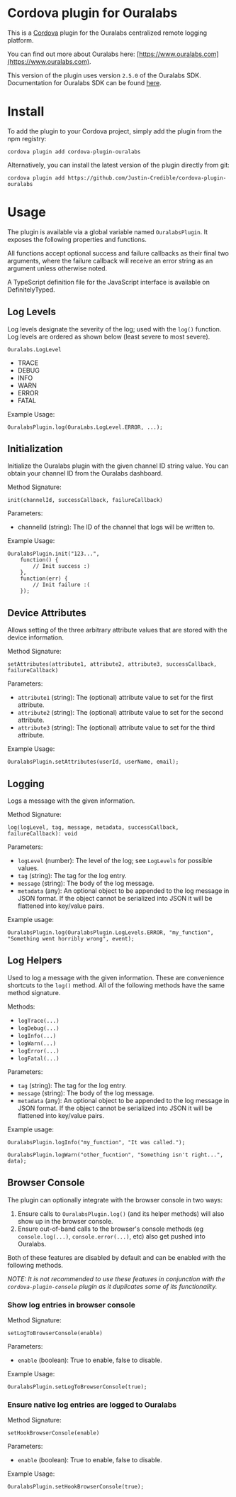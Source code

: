 # Cordova plugin for Ouralabs

This is a [Cordova](http://cordova.apache.org/) plugin for the Ouralabs centralized remote logging platform.

You can find out more about Ouralabs here: [https://www.ouralabs.com](https://www.ouralabs.com).

This version of the plugin uses version `2.5.0` of the Ouralabs SDK. Documentation for Ouralabs SDK can be found [here](https://www.ouralabs.com/docs).

# Install

To add the plugin to your Cordova project, simply add the plugin from the npm registry:

    cordova plugin add cordova-plugin-ouralabs

Alternatively, you can install the latest version of the plugin directly from git:

    cordova plugin add https://github.com/Justin-Credible/cordova-plugin-ouralabs

# Usage

The plugin is available via a global variable named `OuralabsPlugin`. It exposes the following properties and functions.

All functions accept optional success and failure callbacks as their final two arguments, where the failure callback will receive an error string as an argument unless otherwise noted.

A TypeScript definition file for the JavaScript interface is available on DefinitelyTyped.

## Log Levels

Log levels designate the severity of the log; used with the `log()` function. Log levels are ordered as shown below (least severe to most severe).

`Ouralabs.LogLevel`

* TRACE
* DEBUG
* INFO
* WARN
* ERROR
* FATAL

Example Usage:

`OuralabsPlugin.log(OuraLabs.LogLevel.ERROR, ...);`

## Initialization

Initialize the Ouralabs plugin with the given channel ID string value. You can obtain your channel ID from the Ouralabs dashboard.

Method Signature:

`init(channelId, successCallback, failureCallback)`

Parameters:

* channelId (string): The ID of the channel that logs will be written to.

Example Usage:

    OuralabsPlugin.init("123...",
    	function() {
    		// Init success :)
    	},
    	function(err) {
    		// Init failure :(
    	});

## Device Attributes

Allows setting of the three arbitrary attribute values that are stored with the device information.

Method Signature:

`setAttributes(attribute1, attribute2, attribute3, successCallback, failureCallback)`

Parameters:

* `attribute1` (string): The (optional) attribute value to set for the first attribute.
* `attribute2` (string): The (optional) attribute value to set for the second attribute.
* `attribute3` (string): The (optional) attribute value to set for the third attribute.

Example Usage:

`OuralabsPlugin.setAttributes(userId, userName, email);`

## Logging

Logs a message with the given information.

Method Signature:

`log(logLevel, tag, message, metadata, successCallback, failureCallback): void`

Parameters:

* `logLevel` (number): The level of the log; see `LogLevels` for possible values.
* `tag` (string): The tag for the log entry.
* `message` (string): The body of the log message.
* `metadata` (any): An optional object to be appended to the log message in JSON format. If the object cannot be serialized into JSON it will be flattened into key/value pairs.

Example usage:

`OuralabsPlugin.log(OuralabsPlugin.LogLevels.ERROR, "my_function", "Something went horribly wrong", event);`

## Log Helpers

Used to log a message with the given information. These are convenience shortcuts to the `log()` method. All of the following methods have the same method signature.

Methods:

* `logTrace(...)`
* `logDebug(...)`
* `logInfo(...)`
* `logWarn(...)`
* `logError(...)`
* `logFatal(...)`

Parameters:

* `tag` (string): The tag for the log entry.
* `message` (string): The body of the log message.
* `metadata` (any): An optional object to be appended to the log message in JSON format. If the object cannot be serialized into JSON it will be flattened into key/value pairs.

Example usage:

`OuralabsPlugin.logInfo("my_function", "It was called.");`

`OuralabsPlugin.logWarn("other_fucntion", "Something isn't right...", data);`

## Browser Console

The plugin can optionally integrate with the browser console in two ways:

1. Ensure calls to `OuralabsPlugin.log()` (and its helper methods) will also show up in the browser console.
2. Ensure out-of-band calls to the browser's console methods (eg `console.log(...)`, `console.error(...)`, etc) also get pushed into Ouralabs.

Both of these features are disabled by default and can be enabled with the following methods.

*NOTE: It is not recommended to use these features in conjunction with the `cordova-plugin-console` plugin as it duplicates some of its functionality.*

### Show log entries in browser console

Method Signature:

`setLogToBrowserConsole(enable)`

Parameters:

* `enable` (boolean): True to enable, false to disable.

Example Usage:

`OuralabsPlugin.setLogToBrowserConsole(true);`

### Ensure native log entries are logged to Ouralabs

Method Signature:

`setHookBrowserConsole(enable)`

Parameters:

* `enable` (boolean): True to enable, false to disable.

Example Usage:

`OuralabsPlugin.setHookBrowserConsole(true);`